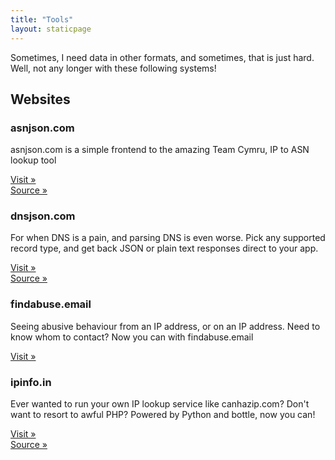 ```yaml
---
title: "Tools"
layout: staticpage
---
```


Sometimes, I need data in other formats, and sometimes, that is just hard. Well, not any longer with these following systems!

## Websites

### asnjson.com

asnjson.com is a simple frontend to the amazing Team Cymru, IP to ASN lookup tool

[Visit »](https://asnjson.com)  
[Source »](https://github.com/matthewgall/asnjson.com)  

### dnsjson.com

For when DNS is a pain, and parsing DNS is even worse. Pick any supported record type, and get back JSON or plain text responses direct to your app.

[Visit »](https://dnsjson.com)  
[Source »](https://github.com/matthewgall/dnsjson.com)  

### findabuse.email

Seeing abusive behaviour from an IP address, or on an IP address. Need to know whom to contact? Now you can with findabuse.email

[Visit »](https://findabuse.email)

### ipinfo.in

Ever wanted to run your own IP lookup service like canhazip.com? Don't want to resort to awful PHP? Powered by Python and bottle, now you can!

[Visit »](https://ipinfo.in)  
[Source »](https://github.com/matthewgall/ipinfo.in)